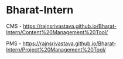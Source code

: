 # Bharat-Intern
CMS - https://rajnsrivastava.github.io/Bharat-Intern/Content%20Management%20Tool/




PMS - https://rajnsrivastava.github.io/Bharat-Intern/Project%20Management%20Tool/
